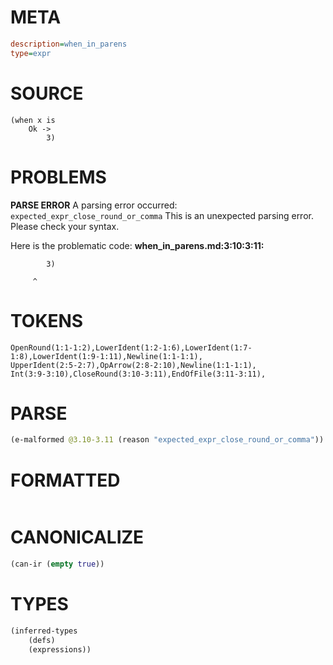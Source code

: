 # META
~~~ini
description=when_in_parens
type=expr
~~~
# SOURCE
~~~roc
(when x is
    Ok ->
        3)
~~~
# PROBLEMS
**PARSE ERROR**
A parsing error occurred: `expected_expr_close_round_or_comma`
This is an unexpected parsing error. Please check your syntax.

Here is the problematic code:
**when_in_parens.md:3:10:3:11:**
```roc
        3)
```
         ^


# TOKENS
~~~zig
OpenRound(1:1-1:2),LowerIdent(1:2-1:6),LowerIdent(1:7-1:8),LowerIdent(1:9-1:11),Newline(1:1-1:1),
UpperIdent(2:5-2:7),OpArrow(2:8-2:10),Newline(1:1-1:1),
Int(3:9-3:10),CloseRound(3:10-3:11),EndOfFile(3:11-3:11),
~~~
# PARSE
~~~clojure
(e-malformed @3.10-3.11 (reason "expected_expr_close_round_or_comma"))
~~~
# FORMATTED
~~~roc

~~~
# CANONICALIZE
~~~clojure
(can-ir (empty true))
~~~
# TYPES
~~~clojure
(inferred-types
	(defs)
	(expressions))
~~~
